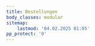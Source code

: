 ```yaml
---
title: Bestellungen
body_classes: modular
sitemap:
    lastmod: '04.02.2025 01:05'
pp_protect: '0'
---
```


